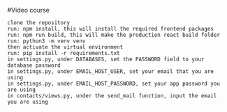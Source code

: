#Video course

    clone the repository
    run: npm install, this will install the required frontend packages
    run: npm run build, this will make the production react build folder
    run: python3 -m venv venv
    then activate the virtual environment
    run: pip install -r requirements.txt
    in settings.py, under DATABASES, set the PASSWORD field to your database password
    in settings.py, under EMAIL_HOST_USER, set your email that you are using
    in settings.py, under EMAIL_HOST_PASSWORD, set your app password you are using
    in contacts/views.py, under the send_mail function, input the email you are using
